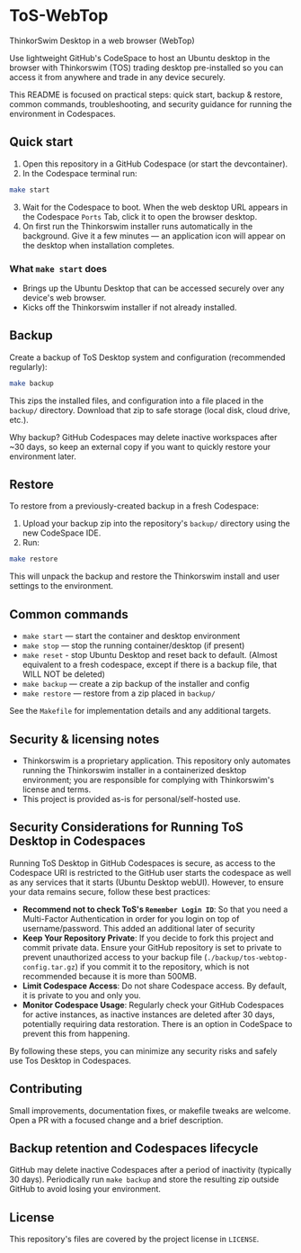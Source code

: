 # ToS-WebTop
ThinkorSwim Desktop in a web browser (WebTop)

Use lightweight GitHub's CodeSpace to host an Ubuntu desktop in the browser with Thinkorswim (TOS) trading desktop pre-installed so you can access it from anywhere and trade in any device securely. 

This README is focused on practical steps: quick start, backup & restore, common commands, troubleshooting, and security guidance for running the environment in Codespaces.

## Quick start

1. Open this repository in a GitHub Codespace (or start the devcontainer).
2. In the Codespace terminal run:

```bash
make start
```

3. Wait for the Codespace to boot. When the web desktop URL appears in the Codespace `Ports` Tab, click it to open the browser desktop.
4. On first run the Thinkorswim installer runs automatically in the background. Give it a few minutes — an application icon will appear on the desktop when installation completes.

### What `make start` does
- Brings up the Ubuntu Desktop that can be accessed securely over any device's web browser.
- Kicks off the Thinkorswim installer if not already installed.

## Backup

Create a backup of ToS Desktop system and configuration (recommended regularly):

```bash
make backup
```

This zips the installed files, and configuration into a file placed in the `backup/` directory. Download that zip to safe storage (local disk, cloud drive, etc.).

Why backup? GitHub Codespaces may delete inactive workspaces after ~30 days, so keep an external copy if you want to quickly restore your environment later.

## Restore

To restore from a previously-created backup in a fresh Codespace:

1. Upload your backup zip into the repository's `backup/` directory using the new CodeSpace IDE.
2. Run:

```bash
make restore
```

This will unpack the backup and restore the Thinkorswim install and user settings to the environment.

## Common commands

- `make start` — start the container and desktop environment
- `make stop` — stop the running container/desktop (if present)
- `make reset` - stop Ubuntu Desktop and reset back to default. (Almost equivalent to a fresh codespace, except if there is a backup file, that WILL NOT be deleted)
- `make backup` — create a zip backup of the installer and config
- `make restore` — restore from a zip placed in `backup/`

See the `Makefile` for implementation details and any additional targets.

## Security & licensing notes

- Thinkorswim is a proprietary application. This repository only automates running the Thinkorswim installer in a containerized desktop environment; you are responsible for complying with Thinkorswim's license and terms.
- This project is provided as-is for personal/self-hosted use.

## Security Considerations for Running ToS Desktop in Codespaces

Running ToS Desktop in GitHub Codespaces is secure, as access to the Codespace URI is restricted to the GitHub user starts the codespace as well as any services that it starts (Ubuntu Desktop webUI). However, to ensure your data remains secure, follow these best practices:

- **Recommend not to check ToS's `Remember Login ID`**: So that you need a Multi-Factor Authentication in order for you login on top of username/password. This added an additional later of security
- **Keep Your Repository Private**: If you decide to fork this project and commit private data. Ensure your GitHub repository is set to private to prevent unauthorized access to your backup file (`./backup/tos-webtop-config.tar.gz`) if you commit it to the repository, which is not recommended because it is more than 500MB.
- **Limit Codespace Access**: Do not share Codespace access. By default, it is private to you and only you.
- **Monitor Codespace Usage**: Regularly check your GitHub Codespaces for active instances, as inactive instances are deleted after 30 days, potentially requiring data restoration. There is an option in CodeSpace to prevent this from happening.

By following these steps, you can minimize any security risks and safely use Tos Desktop in Codespaces.

## Contributing

Small improvements, documentation fixes, or makefile tweaks are welcome. Open a PR with a focused change and a brief description.

## Backup retention and Codespaces lifecycle

GitHub may delete inactive Codespaces after a period of inactivity (typically 30 days). Periodically run `make backup` and store the resulting zip outside GitHub to avoid losing your environment.

## License

This repository's files are covered by the project license in `LICENSE`.

